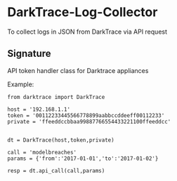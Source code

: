 # DarkTrace-Log-Collector
To collect logs in JSON from DarkTrace via API request

## Signature
API token handler class for Darktrace appliances

Example:
```
from darktrace import DarkTrace

host = '192.168.1.1'
token = '00112233445566778899aabbccddeeff00112233'
private = 'ffeeddccbbaa99887766554433221100ffeeddcc'


dt = DarkTrace(host,token,private)

call = 'modelbreaches'
params = {'from':'2017-01-01','to':'2017-01-02'}

resp = dt.api_call(call,params)
```
